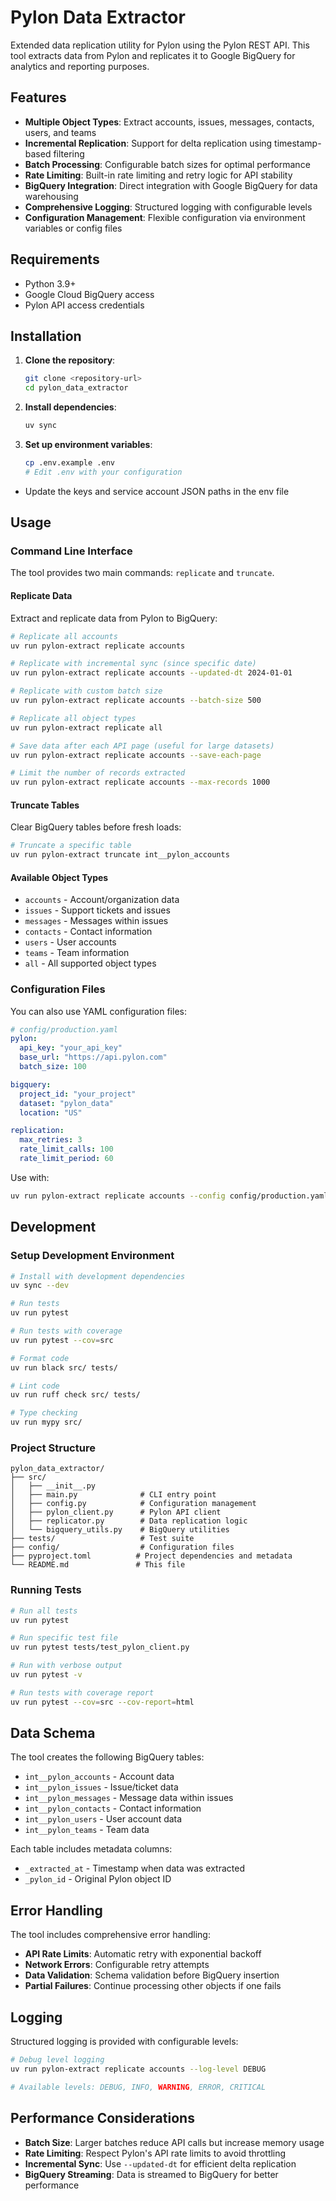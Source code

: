 # Pylon Data Extractor

Extended data replication utility for Pylon using the Pylon REST API. This tool extracts data from Pylon and replicates it to Google BigQuery for analytics and reporting purposes.

## Features

- **Multiple Object Types**: Extract accounts, issues, messages, contacts, users, and teams
- **Incremental Replication**: Support for delta replication using timestamp-based filtering
- **Batch Processing**: Configurable batch sizes for optimal performance
- **Rate Limiting**: Built-in rate limiting and retry logic for API stability
- **BigQuery Integration**: Direct integration with Google BigQuery for data warehousing
- **Comprehensive Logging**: Structured logging with configurable levels
- **Configuration Management**: Flexible configuration via environment variables or config files

## Requirements

- Python 3.9+
- Google Cloud BigQuery access
- Pylon API access credentials

## Installation

1. **Clone the repository**:
   ```bash
   git clone <repository-url>
   cd pylon_data_extractor
   ```

2. **Install dependencies**:
   ```bash
   uv sync
   ```

3. **Set up environment variables**:
   ```bash
   cp .env.example .env
   # Edit .env with your configuration
   ```
- Update the keys and service account JSON paths in the env file

## Usage

### Command Line Interface

The tool provides two main commands: `replicate` and `truncate`.

#### Replicate Data

Extract and replicate data from Pylon to BigQuery:

```bash
# Replicate all accounts
uv run pylon-extract replicate accounts

# Replicate with incremental sync (since specific date)
uv run pylon-extract replicate accounts --updated-dt 2024-01-01

# Replicate with custom batch size
uv run pylon-extract replicate accounts --batch-size 500

# Replicate all object types
uv run pylon-extract replicate all

# Save data after each API page (useful for large datasets)
uv run pylon-extract replicate accounts --save-each-page

# Limit the number of records extracted
uv run pylon-extract replicate accounts --max-records 1000
```

#### Truncate Tables

Clear BigQuery tables before fresh loads:

```bash
# Truncate a specific table
uv run pylon-extract truncate int__pylon_accounts
```

#### Available Object Types

- `accounts` - Account/organization data
- `issues` - Support tickets and issues
- `messages` - Messages within issues
- `contacts` - Contact information
- `users` - User accounts
- `teams` - Team information
- `all` - All supported object types

### Configuration Files

You can also use YAML configuration files:

```yaml
# config/production.yaml
pylon:
  api_key: "your_api_key"
  base_url: "https://api.pylon.com"
  batch_size: 100

bigquery:
  project_id: "your_project"
  dataset: "pylon_data"
  location: "US"

replication:
  max_retries: 3
  rate_limit_calls: 100
  rate_limit_period: 60
```

Use with:
```bash
uv run pylon-extract replicate accounts --config config/production.yaml
```

## Development

### Setup Development Environment

```bash
# Install with development dependencies
uv sync --dev

# Run tests
uv run pytest

# Run tests with coverage
uv run pytest --cov=src

# Format code
uv run black src/ tests/

# Lint code
uv run ruff check src/ tests/

# Type checking
uv run mypy src/
```

### Project Structure

```
pylon_data_extractor/
├── src/
│   ├── __init__.py
│   ├── main.py              # CLI entry point
│   ├── config.py            # Configuration management
│   ├── pylon_client.py      # Pylon API client
│   ├── replicator.py        # Data replication logic
│   └── bigquery_utils.py    # BigQuery utilities
├── tests/                   # Test suite
├── config/                  # Configuration files
├── pyproject.toml          # Project dependencies and metadata
└── README.md               # This file
```

### Running Tests

```bash
# Run all tests
uv run pytest

# Run specific test file
uv run pytest tests/test_pylon_client.py

# Run with verbose output
uv run pytest -v

# Run tests with coverage report
uv run pytest --cov=src --cov-report=html
```

## Data Schema

The tool creates the following BigQuery tables:

- `int__pylon_accounts` - Account data
- `int__pylon_issues` - Issue/ticket data
- `int__pylon_messages` - Message data within issues
- `int__pylon_contacts` - Contact information
- `int__pylon_users` - User account data
- `int__pylon_teams` - Team data

Each table includes metadata columns:
- `_extracted_at` - Timestamp when data was extracted
- `_pylon_id` - Original Pylon object ID

## Error Handling

The tool includes comprehensive error handling:

- **API Rate Limits**: Automatic retry with exponential backoff
- **Network Errors**: Configurable retry attempts
- **Data Validation**: Schema validation before BigQuery insertion
- **Partial Failures**: Continue processing other objects if one fails

## Logging

Structured logging is provided with configurable levels:

```bash
# Debug level logging
uv run pylon-extract replicate accounts --log-level DEBUG

# Available levels: DEBUG, INFO, WARNING, ERROR, CRITICAL
```

## Performance Considerations

- **Batch Size**: Larger batches reduce API calls but increase memory usage
- **Rate Limiting**: Respect Pylon's API rate limits to avoid throttling
- **Incremental Sync**: Use `--updated-dt` for efficient delta replication
- **BigQuery Streaming**: Data is streamed to BigQuery for better performance
